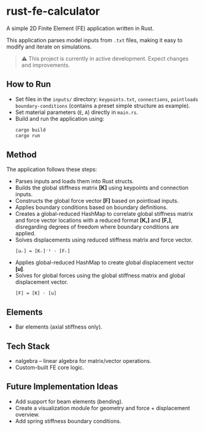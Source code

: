 # rust-fe-calculator
A simple 2D Finite Element (FE) application written in Rust.

This application parses model inputs from `.txt` files, making it easy to modify and iterate on simulations.

> ⚠️ This project is currently in active development. Expect changes and improvements.


## How to Run
- Set files in the `inputs/` directory: `keypoints.txt`, `connections`, `pointloads` `boundary-conditions` (contains a preset simple structure as example).
- Set material parameters (`E`, `A`) directly in `main.rs`.
- Build and run the application using:
   ```bash
   cargo build
   cargo run
   ```

## Method
The application follows these steps:

- Parses inputs and loads them into Rust structs.
- Builds the global stiffness matrix **[K]** using keypoints and connection inputs.
- Constructs the global force vector **[F]** based on pointload inputs.
- Applies boundary conditions based on boundary definitions.
- Creates a global-reduced HashMap to correlate global stiffness matrix and force vector locations with a reduced format **[Kᵣ]** and **[Fᵣ]**, disregarding degrees of freedom where boundary conditions are applied.
- Solves displacements using reduced stiffness matrix and force vector.
  ```
  [uᵣ] = [Kᵣ]⁻¹ · [Fᵣ]
  ```
- Applies global-reduced HashMap to create global displacement vector **[u]**.
- Solves for global forces using the global stiffness matrix and global displacement vector.
  ```
  [F] = [K] · [u]
  ```

## Elements
- Bar elements (axial stiffness only).

## Tech Stack
- nalgebra – linear algebra for matrix/vector operations.
- Custom-built FE core logic.

## Future Implementation Ideas
- Add support for beam elements (bending).
- Create a visualization module for geometry and force + displacement overview.
- Add spring stiffness boundary conditions.
